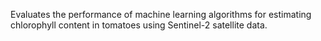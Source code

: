 Evaluates the performance of machine learning algorithms for estimating chlorophyll content in tomatoes using Sentinel-2 satellite data. 